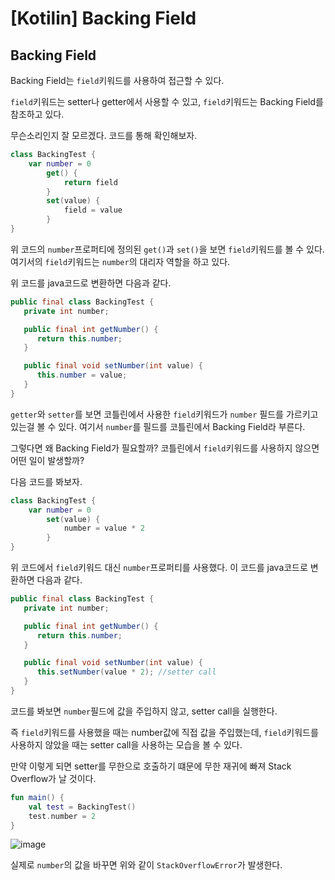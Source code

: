 # [Kotilin] Backing Field

## Backing Field

Backing Field는 `field`키워드를 사용하여 접근할 수 있다.

`field`키워드는 setter나 getter에서 사용할 수 있고, `field`키워드는 Backing Field를 참조하고 있다.

무슨소리인지 잘 모르겠다. 코드를 통해 확인해보자.

~~~kotlin
class BackingTest {
    var number = 0
        get() {
            return field
        }
        set(value) {
            field = value
        }
}
~~~

위 코드의 `number`프로퍼티에 정의된 `get()`과 `set()`을 보면 `field`키워드를 볼 수 있다. 여기서의 `field`키워드는 `number`의 대리자 역할을 하고 있다.

위 코드를 java코드로 변환하면 다음과 같다.

```java
public final class BackingTest {
   private int number;

   public final int getNumber() {
      return this.number;
   }

   public final void setNumber(int value) {
      this.number = value;
   }
}
```

`getter`와 `setter`를 보면 코틀린에서 사용한 `field`키워드가 `number` 필드를 가르키고 있는걸 볼 수 있다. 여기서 `number`를 필드를 코틀린에서 Backing Field라 부른다.

그렇다면 왜 Backing Field가 필요할까? 코틀린에서 `field`키워드를 사용하지 않으면 어떤 일이 발생할까?

다음 코드를 봐보자.

~~~kotlin
class BackingTest {
    var number = 0
        set(value) {
            number = value * 2
        }
}
~~~

위 코드에서 `field`키워드 대신 `number`프로퍼티를 사용했다. 이 코드를 java코드로 변환하면 다음과 같다.

```java
public final class BackingTest {
   private int number;

   public final int getNumber() {
      return this.number;
   }

   public final void setNumber(int value) {
      this.setNumber(value * 2); //setter call
   }
}
```

코드를 봐보면 `number`필드에 값을 주입하지 않고, setter call을 실행한다.

즉 `field`키워드를 사용했을 때는 number값에 직접 값을 주입했는데, `field`키워드를 사용하지 않았을 때는 setter call을 사용하는 모습을 볼 수 있다.

만약 이렇게 되면 setter를 무한으로 호출하기 떄문에 무한 재귀에 빠져 Stack Overflow가 날 것이다.

~~~kotlin
fun main() {
    val test = BackingTest()
    test.number = 2
}
~~~

![image](https://user-images.githubusercontent.com/43977617/127734573-55dc4e55-5074-4cf4-b34a-9da01afa6e31.png)

실제로 `number`의 값을 바꾸면 위와 같이 `StackOverflowError`가 발생한다.

